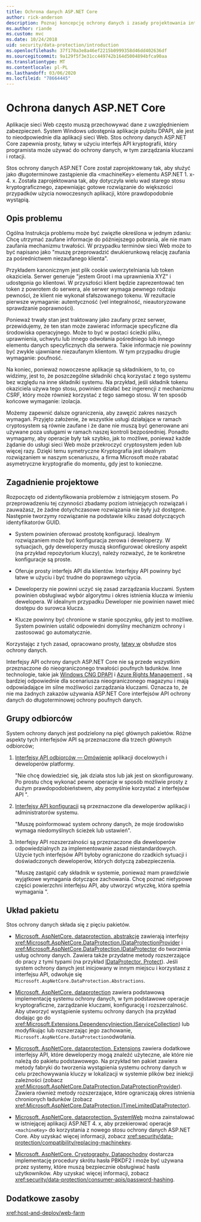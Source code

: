 ```yaml
---
title: Ochrona danych ASP.NET Core
author: rick-anderson
description: Poznaj koncepcję ochrony danych i zasady projektowania interfejsów API ochrony danych ASP.NET Core.
ms.author: riande
ms.custom: mvc
ms.date: 10/24/2018
uid: security/data-protection/introduction
ms.openlocfilehash: 37f170a3e8a46ef2215b0999358d46dd402636df
ms.sourcegitcommit: 9a129f5f3e31cc449742b164d5004894bfca90aa
ms.translationtype: MT
ms.contentlocale: pl-PL
ms.lasthandoff: 03/06/2020
ms.locfileid: "78664445"
---
```

# <a name="aspnet-core-data-protection"></a>Ochrona danych ASP.NET Core

Aplikacje sieci Web często muszą przechowywać dane z uwzględnieniem zabezpieczeń. System Windows udostępnia aplikacje pulpitu DPAPI, ale jest to nieodpowiednie dla aplikacji sieci Web. Stos ochrony danych ASP.NET Core zapewnia prosty, łatwy w użyciu interfejs API kryptografii, który programista może używać do ochrony danych, w tym zarządzania kluczami i rotacji.

Stos ochrony danych ASP.NET Core został zaprojektowany tak, aby służyć jako długoterminowe zastąpienie dla &lt;machineKey&gt; elementu ASP.NET 1. x-4. x. Została zaprojektowana tak, aby dotyczyła wielu wad starego stosu kryptograficznego, zapewniając gotowe rozwiązanie do większości przypadków użycia nowoczesnych aplikacji, które prawdopodobnie wystąpią.

## <a name="problem-statement"></a>Opis problemu

Ogólna Instrukcja problemu może być zwięzłie określona w jednym zdaniu: Chcę utrzymać zaufane informacje do późniejszego pobrania, ale nie mam zaufania mechanizmu trwałości. W przypadku terminów sieci Web może to być napisano jako "muszę przeprowadzić dwukierunkową relację zaufania za pośrednictwem niezaufanego klienta".

Przykładem kanonicznym jest plik cookie uwierzytelniania lub token okaziciela. Serwer generuje "jestem Groot i ma uprawnienia XYZ" i udostępnia go klientowi. W przyszłości klient będzie zaprezentować ten token z powrotem do serwera, ale serwer wymaga pewnego rodzaju pewności, że klient nie wykonał sfałszowanego tokenu. W rezultacie pierwsze wymaganie: autentyczność (vel integralność, nieautoryzowane sprawdzanie poprawności).

Ponieważ trwały stan jest traktowany jako zaufany przez serwer, przewidujemy, że ten stan może zawierać informacje specyficzne dla środowiska operacyjnego. Może to być w postaci ścieżki pliku, uprawnienia, uchwytu lub innego odwołania pośredniego lub innego elementu danych specyficznych dla serwera. Takie informacje nie powinny być zwykle ujawniane niezaufanym klientom. W tym przypadku drugie wymaganie: poufność.

Na koniec, ponieważ nowoczesne aplikacje są składnikiem, to to, co widzimy, jest to, że poszczególne składniki chcą korzystać z tego systemu bez względu na inne składniki systemu. Na przykład, jeśli składnik tokenu okaziciela używa tego stosu, powinien działać bez ingerencji z mechanizmu CSRF, który może również korzystać z tego samego stosu. W ten sposób końcowe wymaganie: izolacja.

Możemy zapewnić dalsze ograniczenia, aby zawęzić zakres naszych wymagań. Przyjęto założenie, że wszystkie usługi działające w ramach cryptosystem są równie zaufane i że dane nie muszą być generowane ani używane poza usługami w ramach naszej kontroli bezpośredniej. Ponadto wymagamy, aby operacje były tak szybko, jak to możliwe, ponieważ każde żądanie do usługi sieci Web może przekroczyć cryptosystem jeden lub więcej razy. Dzięki temu symetryczne Kryptografia jest idealnym rozwiązaniem w naszym scenariuszu, a firma Microsoft może rabatać asymetryczne kryptografie do momentu, gdy jest to konieczne.

## <a name="design-philosophy"></a>Zagadnienie projektowe

Rozpoczęto od zidentyfikowania problemów z istniejącym stosem. Po przeprowadzeniu tej czynności zbadamy poziom istniejących rozwiązań i zauważasz, że żadne dotychczasowe rozwiązania nie były już dostępne. Następnie tworzymy rozwiązanie na podstawie kilku zasad dotyczących identyfikatorów GUID.

* System powinien oferować prostotę konfiguracji. Idealnym rozwiązaniem może być konfiguracja zerowa i deweloperzy. W sytuacjach, gdy deweloperzy muszą skonfigurować określony aspekt (na przykład repozytorium kluczy), należy rozważyć, że te konkretne konfiguracje są proste.

* Oferuje prosty interfejs API dla klientów. Interfejsy API powinny być łatwe w użyciu i być trudne do poprawnego użycia.

* Deweloperzy nie powinni uczyć się zasad zarządzania kluczami. System powinien obsługiwać wybór algorytmu i okres istnienia klucza w imieniu dewelopera. W idealnym przypadku Deweloper nie powinien nawet mieć dostępu do surowca klucza.

* Klucze powinny być chronione w stanie spoczynku, gdy jest to możliwe. System powinien ustalić odpowiedni domyślny mechanizm ochrony i zastosować go automatycznie.

Korzystając z tych zasad, opracowano prosty, [łatwy w](xref:security/data-protection/using-data-protection) obsłudze stos ochrony danych.

Interfejsy API ochrony danych ASP.NET Core nie są przede wszystkim przeznaczone do nieograniczonego trwałości poufnych ładunków. Inne technologie, takie jak [Windows CNG DPAPI](https://msdn.microsoft.com/library/windows/desktop/hh706794%28v=vs.85%29.aspx) i [Azure Rights Management](/rights-management/) , są bardziej odpowiednie dla scenariusza nieograniczonego magazynu i mają odpowiadające im silne możliwości zarządzania kluczami. Oznacza to, że nie ma żadnych zakazów używania ASP.NET Core interfejsów API ochrony danych do długoterminowej ochrony poufnych danych.

## <a name="audience"></a>Grupy odbiorców

System ochrony danych jest podzielony na pięć głównych pakietów. Różne aspekty tych interfejsów API są przeznaczone dla trzech głównych odbiorców;

1. [Interfejsy API odbiorców — Omówienie](xref:security/data-protection/consumer-apis/overview) aplikacji docelowych i deweloperów platformy.

   "Nie chcę dowiedzieć się, jak działa stos lub jak jest on skonfigurowany. Po prostu chcę wykonać pewne operacje w sposób możliwie prosty z dużym prawdopodobieństwem, aby pomyślnie korzystać z interfejsów API ".

2. [Interfejsy API konfiguracji](xref:security/data-protection/configuration/overview) są przeznaczone dla deweloperów aplikacji i administratorów systemu.

   "Muszę poinformować system ochrony danych, że moje środowisko wymaga niedomyślnych ścieżek lub ustawień".

3. Interfejsy API rozszerzalności są przeznaczone dla deweloperów odpowiedzialnych za implementowanie zasad niestandardowych. Użycie tych interfejsów API byłoby ograniczone do rzadkich sytuacji i doświadczonych deweloperów, których dotyczą zabezpieczenia.

   "Muszę zastąpić cały składnik w systemie, ponieważ mam prawdziwie wyjątkowe wymagania dotyczące zachowania. Chcę poznać nietypowe części powierzchni interfejsu API, aby utworzyć wtyczkę, która spełnia wymagania ".

## <a name="package-layout"></a>Układ pakietu

Stos ochrony danych składa się z pięciu pakietów.

* [Microsoft. AspNetCore. dataprotection. abstrakcje](https://www.nuget.org/packages/Microsoft.AspNetCore.DataProtection.Abstractions/) zawierają interfejsy <xref:Microsoft.AspNetCore.DataProtection.IDataProtectionProvider> i <xref:Microsoft.AspNetCore.DataProtection.IDataProtector> do tworzenia usług ochrony danych. Zawiera także przydatne metody rozszerzające do pracy z tymi typami (na przykład [IDataProtector. Protect](xref:Microsoft.AspNetCore.DataProtection.DataProtectionCommonExtensions.Protect*)). Jeśli system ochrony danych jest inicjowany w innym miejscu i korzystasz z interfejsu API, odwołuje się `Microsoft.AspNetCore.DataProtection.Abstractions`.

* [Microsoft. AspNetCore. dataprotection](https://www.nuget.org/packages/Microsoft.AspNetCore.DataProtection/) zawiera podstawową implementację systemu ochrony danych, w tym podstawowe operacje kryptograficzne, zarządzanie kluczami, konfigurację i rozszerzalność. Aby utworzyć wystąpienie systemu ochrony danych (na przykład dodając go do <xref:Microsoft.Extensions.DependencyInjection.IServiceCollection>) lub modyfikując lub rozszerzając jego zachowanie, `Microsoft.AspNetCore.DataProtection`odwołania.

* [Microsoft. AspNetCore. dataprotection. Extensions](https://www.nuget.org/packages/Microsoft.AspNetCore.DataProtection.Extensions/) zawiera dodatkowe interfejsy API, które deweloperzy mogą znaleźć użyteczne, ale które nie należą do pakietu podstawowego. Na przykład ten pakiet zawiera metody fabryki do tworzenia wystąpienia systemu ochrony danych w celu przechowywania kluczy w lokalizacji w systemie plików bez iniekcji zależności (zobacz <xref:Microsoft.AspNetCore.DataProtection.DataProtectionProvider>). Zawiera również metody rozszerzające, które ograniczają okres istnienia chronionych ładunków (zobacz <xref:Microsoft.AspNetCore.DataProtection.ITimeLimitedDataProtector>).

* [Microsoft. AspNetCore. dataprotection. SystemWeb](https://www.nuget.org/packages/Microsoft.AspNetCore.DataProtection.SystemWeb/) można zainstalować w istniejącej aplikacji ASP.NET 4. x, aby przekierować operacje `<machineKey>` do korzystania z nowego stosu ochrony danych ASP.NET Core. Aby uzyskać więcej informacji, zobacz <xref:security/data-protection/compatibility/replacing-machinekey>.

* [Microsoft. AspNetCore. Cryptography. Datapochodny](https://www.nuget.org/packages/Microsoft.AspNetCore.Cryptography.KeyDerivation/) dostarcza implementację procedury skrótu hasła PBKDF2 i może być używana przez systemy, które muszą bezpiecznie obsługiwać hasła użytkowników. Aby uzyskać więcej informacji, zobacz <xref:security/data-protection/consumer-apis/password-hashing>.

## <a name="additional-resources"></a>Dodatkowe zasoby

<xref:host-and-deploy/web-farm>
